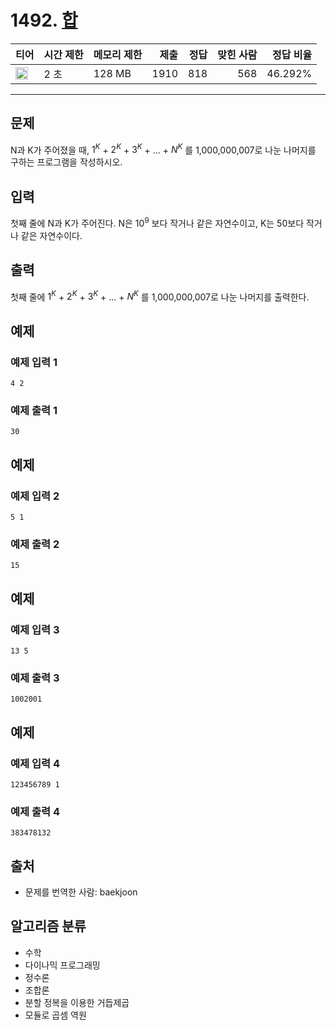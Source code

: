 # 1492. [합](https://www.acmicpc.net/problem/1492)

| 티어                                                                  | 시간 제한 | 메모리 제한 | 제출 | 정답 | 맞힌 사람 | 정답 비율 |
| --------------------------------------------------------------------- | --------- | ----------- | ---: | ---: | --------: | --------: |
| <img src="https://static.solved.ac/tier_small/19.svg" width="20px" /> | 2 초      | 128 MB      | 1910 |  818 |       568 |   46.292% |

---

## 문제

N과 K가 주어졌을 때, $1^{K}$ + $2^{K}$ + $3^{K}$ + ... + $N^{K}$
를 1,000,000,007로 나눈 나머지를 구하는 프로그램을 작성하시오.

## 입력

첫째 줄에 N과 K가 주어진다. N은 $10^{9}$
보다 작거나 같은 자연수이고, K는 50보다 작거나 같은 자연수이다.

## 출력

첫째 줄에 $1^{K}$ + $2^{K}$ + $3^{K}$ + ... + $N^{K}$
를 1,000,000,007로 나눈 나머지를 출력한다.

## 예제

### 예제 입력 1

```
4 2
```

### 예제 출력 1

```
30
```

## 예제

### 예제 입력 2

```
5 1
```

### 예제 출력 2

```
15
```

## 예제

### 예제 입력 3

```
13 5
```

### 예제 출력 3

```
1002001
```

## 예제

### 예제 입력 4

```
123456789 1
```

### 예제 출력 4

```
383478132
```

## 출처

- 문제를 번역한 사람: baekjoon

## 알고리즘 분류

- 수학
- 다이나믹 프로그래밍
- 정수론
- 조합론
- 분할 정복을 이용한 거듭제곱
- 모듈로 곱셈 역원
